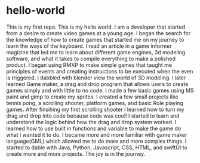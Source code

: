 # hello-world
This is my first repo.
This is my hello world. I am a developer that started from a desire to create video games at a young age. I began the search for the knowledge of how to create games that started me on my journey to learn the ways of the keyboard. I read an article in a game informer magizine that led me to learn about different game engines, 3d modeling software, and what it takes to compile everything to make a polished product. I began using RMXP to make simple games that taught me principles of events and creating instructions to be executed when the even is triggered. I dabbled with blender view the world of 3D modeling. I later learned Game maker, a drag and drop program that allows users to create games simply and with little to no code. I made a few basic games using MS paint and gimp to create my sprites. I created a few small projects like tennis pong, a scrolling shooter, platform games, and basic Role playing games. After finsihing my first scrolling shooter I learned how to turn my drag and drop into code because code was cool! I started to learn and understand the logic behind how the drag and drop system worked. I learned how to use built in functions and variable to make the game do what i wanted it to do. I became more and more familiar with game maker language(GML) which allowed me to do more and more complex things. I started to dable with Java, Python, Javascript, CSS, HTML, and swiftUI to create more and more projects. The joy is in the journey.     

